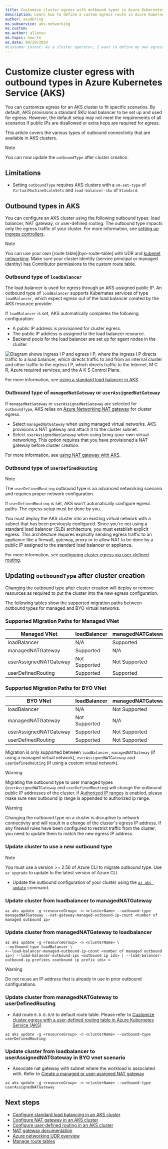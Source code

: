 ```yaml
---
title: Customize cluster egress with outbound types in Azure Kubernetes Service (AKS)
description: Learn how to define a custom egress route in Azure Kubernetes Service (AKS).
author: asudbring
ms.subservice: aks-networking
ms.custom:
ms.author: allensu
ms.topic: how-to
ms.date: 04/29/2024
#Customer intent: As a cluster operator, I want to define my own egress paths with user-defined routes. Since I define this up front I do not want AKS provided load balancer configurations.
---
```


# Customize cluster egress with outbound types in Azure Kubernetes Service (AKS)

You can customize egress for an AKS cluster to fit specific scenarios. By default, AKS provisions a standard SKU load balancer to be set up and used for egress. However, the default setup may not meet the requirements of all scenarios if public IPs are disallowed or extra hops are required for egress.

This article covers the various types of outbound connectivity that are available in AKS clusters.
 
> [!NOTE]
> You can now update the `outboundType` after cluster creation.

## Limitations

- Setting `outboundType` requires AKS clusters with a `vm-set-type` of `VirtualMachineScaleSets` and `load-balancer-sku` of `Standard`.

## Outbound types in AKS

You can configure an AKS cluster using the following outbound types: load balancer, NAT gateway, or user-defined routing. The outbound type impacts only the egress traffic of your cluster. For more information, see [setting up ingress controllers](ingress-basic.md).

> [!NOTE]
> You can use your own [route table][byo-route-table] with UDR and [kubenet networking](../aks/configure-kubenet.md). Make sure your cluster identity (service principal or managed identity) has Contributor permissions to the custom route table.

### Outbound type of `loadBalancer`

The load balancer is used for egress through an AKS-assigned public IP. An outbound type of `loadBalancer` supports Kubernetes services of type `loadBalancer`, which expect egress out of the load balancer created by the AKS resource provider.

If `loadBalancer` is set, AKS automatically completes the following configuration:

- A public IP address is provisioned for cluster egress.
- The public IP address is assigned to the load balancer resource.
- Backend pools for the load balancer are set up for agent nodes in the cluster.

![Diagram shows ingress I P and egress I P, where the ingress I P directs traffic to a load balancer, which directs traffic to and from an internal cluster and other traffic to the egress I P, which directs traffic to the Internet, M C R, Azure required services, and the A K S Control Plane.](media/egress-outboundtype/outboundtype-lb.png)

For more information, see [using a standard load balancer in AKS](load-balancer-standard.md).

### Outbound type of `managedNatGateway` or `userAssignedNatGateway`

If `managedNatGateway` or `userAssignedNatGateway` are selected for `outboundType`, AKS relies on [Azure Networking NAT gateway](../virtual-network/nat-gateway/manage-nat-gateway.md) for cluster egress.

- Select `managedNatGateway` when using managed virtual networks. AKS provisions a NAT gateway and attach it to the cluster subnet.
- Select `userAssignedNatGateway` when using bring-your-own virtual networking. This option requires that you have provisioned a NAT gateway before cluster creation.

For more information, see [using NAT gateway with AKS](nat-gateway.md).

### Outbound type of `userDefinedRouting`

> [!NOTE]
> The `userDefinedRouting` outbound type is an advanced networking scenario and requires proper network configuration.

If `userDefinedRouting` is set, AKS won't automatically configure egress paths. The egress setup must be done by you.

You must deploy the AKS cluster into an existing virtual network with a subnet that has been previously configured. Since you're not using a standard load balancer (SLB) architecture, you must establish explicit egress. This architecture requires explicitly sending egress traffic to an appliance like a firewall, gateway, proxy or to allow NAT to be done by a public IP assigned to the standard load balancer or appliance.

For more information, see [configuring cluster egress via user-defined routing](egress-udr.md).

## Updating `outboundType` after cluster creation

Changing the outbound type after cluster creation will deploy or remove resources as required to put the cluster into the new egress configuration.

The following tables show the supported migration paths between outbound types for managed and BYO virtual networks.

### Supported Migration Paths for Managed VNet

| Managed VNet           | loadBalancer  | managedNATGateway | userAssignedNATGateway | userDefinedRouting |
|------------------------|---------------|-------------------|------------------------|--------------------|
| loadBalancer           | N/A           | Supported         | Not Supported          | Not Supported      |
| managedNATGateway      | Supported     | N/A               | Not Supported          | Not Supported      |
| userAssignedNATGateway | Not Supported | Not Supported     | N/A                    | Not Supported      |
| userDefinedRouting     | Supported     | Supported         | Not Supported          | N/A                |

### Supported Migration Paths for BYO VNet

| BYO VNet               | loadBalancer  | managedNATGateway | userAssignedNATGateway | userDefinedRouting |
|------------------------|---------------|-------------------|------------------------|--------------------|
| loadBalancer           | N/A           | Not Supported     | Supported              | Supported          |
| managedNATGateway      | Not Supported | N/A               | Not Supported          | Not Supported      |
| userAssignedNATGateway | Supported     | Not Supported     | N/A                    | Supported          |
| userDefinedRouting     | Supported     | Not Supported     | Supported              | N/A                |

Migration is only supported between `loadBalancer`, `managedNATGateway` (if using a managed virtual network), `userAssignedNATGateway` and `userDefinedRouting` (if using a custom virtual network).

> [!WARNING] 
> Migrating the outbound type to user managed types (`userAssignedNATGateway` and `userDefinedRouting`) will change the outbound public IP addresses of the cluster. 
> if [Authorized IP ranges](./api-server-authorized-ip-ranges.md) is enabled, please make sure new outbound ip range is appended to authorized ip range.

> [!WARNING]
> Changing the outbound type on a cluster is disruptive to network connectivity and will result in a change of the cluster's egress IP address. If any firewall rules have been configured to restrict traffic from the cluster, you need to update them to match the new egress IP address.

### Update cluster to use a new outbound type

> [!NOTE]
> You must use a version >= 2.56 of Azure CLI to migrate outbound type. Use `az upgrade` to update to the latest version of Azure CLI. 

* Update the outbound configuration of your cluster using the [`az aks update`][az-aks-update] command.

### Update cluster from loadbalancer to managedNATGateway  

```azurecli-interactive
az aks update -g <resourceGroup> -n <clusterName> --outbound-type managedNATGateway --nat-gateway-managed-outbound-ip-count <number of managed outbound ip>
```

### Update cluster from managedNATGateway to loadbalancer

```azurecli-interactive
az aks update -g <resourceGroup> -n <clusterName> \
--outbound-type loadBalancer \
<--load-balancer-managed-outbound-ip-count <number of managed outbound ip>| --load-balancer-outbound-ips <outbound ip ids> | --load-balancer-outbound-ip-prefixes <outbound ip prefix ids> >
```

> [!WARNING]
> Do not reuse an IP address that is already in use in prior outbound configurations.

### Update cluster from managedNATGateway to userDefinedRouting

- Add route `0.0.0.0/0` to default route table. Please refer to [Customize cluster egress with a user-defined routing table in Azure Kubernetes Service (AKS)](egress-udr.md)

```azurecli-interactive
az aks update -g <resourceGroup> -n <clusterName> --outbound-type userDefinedRouting
```

### Update cluster from loadbalancer to userAssignedNATGateway in BYO vnet scenario

- Associate nat gateway with subnet where the workload is associated with. Refer to [Create a managed or user-assigned NAT gateway](nat-gateway.md)

```azurecli-interactive
az aks update -g <resourceGroup> -n <clusterName> --outbound-type userAssignedNATGateway
```

## Next steps

- [Configure standard load balancing in an AKS cluster](load-balancer-standard.md)
- [Configure NAT gateway in an AKS cluster](nat-gateway.md)
- [Configure user-defined routing in an AKS cluster](egress-udr.md)
- [NAT gateway documentation](./nat-gateway.md)
- [Azure networking UDR overview](../virtual-network/virtual-networks-udr-overview.md)
- [Manage route tables](../virtual-network/manage-route-table.yml)

<!-- LINKS - internal -->
[az-aks-update]: /cli/azure/aks#az_aks_update


